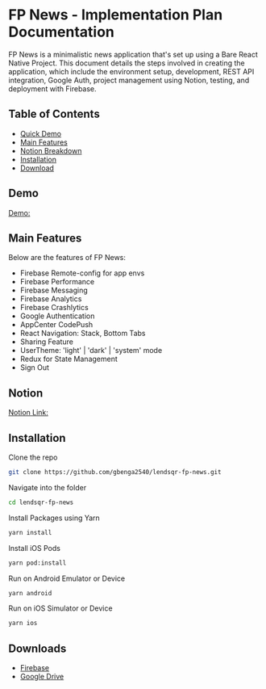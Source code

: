 # FP News - Implementation Plan Documentation
 FP News is a minimalistic news application that's set up using a Bare React Native Project. This document details the steps involved in creating the application, which include the environment setup, development, REST API integration, Google Auth, project management using Notion, testing, and deployment with Firebase.

## Table of Contents
* [Quick Demo](#demo)
* [Main Features](#main-features)
* [Notion Breakdown](#notion)
* [Installation](#installation)
* [Download](#downloads)

## Demo
[Demo:](https://drive.google.com/file/d/1TfhEfKXeO-hT0AU7JVnBMFwgfYZwmE-N/view?usp=sharing)

## Main Features
Below are the features of FP News:
- Firebase Remote-config for app envs
- Firebase Performance
- Firebase Messaging
- Firebase Analytics
- Firebase Crashlytics
- Google Authentication
- AppCenter CodePush
- React Navigation: Stack, Bottom Tabs
- Sharing Feature
- UserTheme: 'light' | 'dark' | 'system' mode 
- Redux for State Management
- Sign Out

## Notion
[Notion Link:](https://www.notion.so/gbenga2540/4a6e456c89364497b3b2b3f365e59ef6?v=855dd89badcb4d4c97dcea77a24b65b1&pvs=4)

## Installation
Clone the repo
```sh
git clone https://github.com/gbenga2540/lendsqr-fp-news.git
```

Navigate into the folder
```sh
cd lendsqr-fp-news
```

Install Packages using Yarn
```sh
yarn install
```

Install iOS Pods
```sh
yarn pod:install
```

Run on Android Emulator or Device
```sh
yarn android
```

Run on iOS Simulator or Device
```sh
yarn ios
```
    
## Downloads
- [Firebase](https://appdistribution.firebase.dev/i/0fd480240967c6b2)
- [Google Drive](https://drive.google.com/file/d/13AIVfueEaT3VtBVPGe374Jh3yzp_rjxg/view?usp=share_link)
